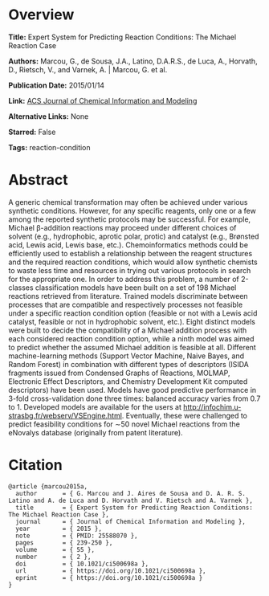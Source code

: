 # Overview
**Title:**
Expert System for Predicting Reaction Conditions: The Michael Reaction Case

**Authors:**
Marcou, G., de Sousa, J.A., Latino, D.A.R.S., de Luca, A., Horvath, D., Rietsch, V., and Varnek, A. |
Marcou, G. et al.

**Publication Date:**
2015/01/14

**Link:**
[ACS Journal of Chemical Information and Modeling](https://pubs.acs.org/doi/10.1021/ci500698a)

**Alternative Links:**
None

**Starred:**
False

**Tags:**
reaction-condition


# Abstract
A generic chemical transformation may often be achieved under various synthetic conditions.
However, for any specific reagents, only one or a few among the reported synthetic protocols may be successful.
For example, Michael β-addition reactions may proceed under different choices of solvent (e.g., hydrophobic, aprotic polar, protic) and catalyst (e.g., Brønsted acid, Lewis acid, Lewis base, etc.).
Chemoinformatics methods could be efficiently used to establish a relationship between the reagent structures and the required reaction conditions, which would allow synthetic chemists to waste less time and resources in trying out various protocols in search for the appropriate one.
In order to address this problem, a number of 2-classes classification models have been built on a set of 198 Michael reactions retrieved from literature.
Trained models discriminate between processes that are compatible and respectively processes not feasible under a specific reaction condition option (feasible or not with a Lewis acid catalyst, feasible or not in hydrophobic solvent, etc.).
Eight distinct models were built to decide the compatibility of a Michael addition process with each considered reaction condition option, while a ninth model was aimed to predict whether the assumed Michael addition is feasible at all.
Different machine-learning methods (Support Vector Machine, Naive Bayes, and Random Forest) in combination with different types of descriptors (ISIDA fragments issued from Condensed Graphs of Reactions, MOLMAP, Electronic Effect Descriptors, and Chemistry Development Kit computed descriptors) have been used.
Models have good predictive performance in 3-fold cross-validation done three times: balanced accuracy varies from 0.7 to 1.
Developed models are available for the users at http://infochim.u-strasbg.fr/webserv/VSEngine.html.
Eventually, these were challenged to predict feasibility conditions for ∼50 novel Michael reactions from the eNovalys database (originally from patent literature).


# Citation
```
@article {marcou2015a,
  author       = { G. Marcou and J. Aires de Sousa and D. A. R. S. Latino and A. de Luca and D. Horvath and V. Rietsch and A. Varnek },
  title        = { Expert System for Predicting Reaction Conditions: The Michael Reaction Case },
  journal      = { Journal of Chemical Information and Modeling },
  year         = { 2015 },
  note         = { PMID: 25588070 },
  pages        = { 239-250 },
  volume       = { 55 },
  number       = { 2 },
  doi          = { 10.1021/ci500698a },
  url          = { https://doi.org/10.1021/ci500698a },
  eprint       = { https://doi.org/10.1021/ci500698a }
}
```
